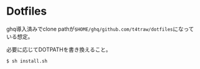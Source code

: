 # Dotfiles

ghq導入済みでclone pathが`$HOME/ghq/github.com/t4traw/dotfiles`になっている想定。

必要に応じてDOTPATHを書き換えること。

```
$ sh install.sh
```
